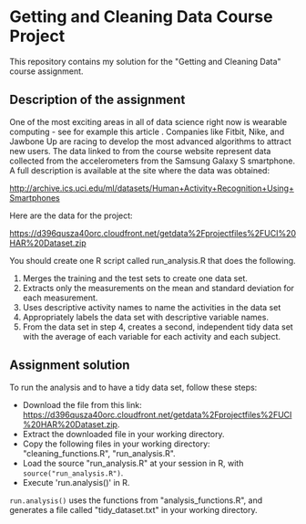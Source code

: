 # Getting and Cleaning Data Course Project
This repository contains my solution for the "Getting and Cleaning Data" course assignment.
## Description of the assignment
One of the most exciting areas in all of data science right now is wearable computing - see for example this article . Companies like Fitbit, Nike, and Jawbone Up are racing to develop the most advanced algorithms to attract new users. The data linked to from the course website represent data collected from the accelerometers from the Samsung Galaxy S smartphone. A full description is available at the site where the data was obtained:

http://archive.ics.uci.edu/ml/datasets/Human+Activity+Recognition+Using+Smartphones

Here are the data for the project:

https://d396qusza40orc.cloudfront.net/getdata%2Fprojectfiles%2FUCI%20HAR%20Dataset.zip

You should create one R script called run_analysis.R that does the following.

1. Merges the training and the test sets to create one data set.
2. Extracts only the measurements on the mean and standard deviation for each measurement.
3. Uses descriptive activity names to name the activities in the data set
4. Appropriately labels the data set with descriptive variable names.
5. From the data set in step 4, creates a second, independent tidy data set with the average of each variable for each activity and each subject.
## Assignment solution
To run the analysis and to have a tidy data set, follow these steps:
- Download the file from this link: https://d396qusza40orc.cloudfront.net/getdata%2Fprojectfiles%2FUCI%20HAR%20Dataset.zip.
- Extract the downloaded file in your working directory.
- Copy the following files in your working directory: "cleaning_functions.R", "run_analysis.R".
- Load the source "run_analysis.R" at your session in R, with `source("run_analysis.R")`.
- Execute 'run.analysis()' in R.

`run.analysis()` uses the functions from "analysis_functions.R", and generates a file called "tidy_dataset.txt" in your working directory.
